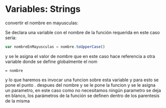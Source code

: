 # Variables: Strings

convertir el nombre en mayusculas:

Se declara una variable con el nombre de la función requerida en este caso sería:
```js 
var nombreEnMayusculas = nombre.toUpperCase()
```

y se le asigna el valor de nombre que en este caso hace referencia a otra variable donde se define globalmente el nom
```
= nombre
```

y lo que haremos es invocar una funcion sobre esta variable y para esto se pone el punto . despues del nombre y se le pone la funcion y se le asigna un parametro, en este caso como no necesitamos ningún parametro se deja en blanco, los parámetros de la función se definen dentro de los parentesis de la misma 